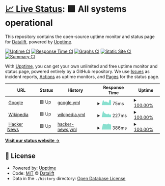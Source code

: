 # [📈 Live Status](https://status.datalift.io): <!--live status--> **🟩 All systems operational**

This repository contains the open-source uptime monitor and status page for [Datalift](https://datalift.io), powered by [Upptime](https://github.com/upptime/upptime).

[![Uptime CI](https://github.com/datalift-io/status/workflows/Uptime%20CI/badge.svg)](https://github.com/datalift-io/status/actions?query=workflow%3A%22Uptime+CI%22)
[![Response Time CI](https://github.com/datalift-io/status/workflows/Response%20Time%20CI/badge.svg)](https://github.com/datalift-io/status/actions?query=workflow%3A%22Response+Time+CI%22)
[![Graphs CI](https://github.com/datalift-io/status/workflows/Graphs%20CI/badge.svg)](https://github.com/datalift-io/status/actions?query=workflow%3A%22Graphs+CI%22)
[![Static Site CI](https://github.com/datalift-io/status/workflows/Static%20Site%20CI/badge.svg)](https://github.com/datalift-io/status/actions?query=workflow%3A%22Static+Site+CI%22)
[![Summary CI](https://github.com/datalift-io/status/workflows/Summary%20CI/badge.svg)](https://github.com/datalift-io/status/actions?query=workflow%3A%22Summary+CI%22)

With [Upptime](https://upptime.js.org), you can get your own unlimited and free uptime monitor and status page, powered entirely by a GitHub repository. We use [Issues](https://github.com/datalift-io/status/issues) as incident reports, [Actions](https://github.com/datalift-io/status/actions) as uptime monitors, and [Pages](https://status.datalift.io) for the status page.

<!--start: status pages-->
<!-- This summary is generated by Upptime (https://github.com/upptime/upptime) -->
<!-- Do not edit this manually, your changes will be overwritten -->
<!-- prettier-ignore -->
| URL | Status | History | Response Time | Uptime |
| --- | ------ | ------- | ------------- | ------ |
| <img alt="" src="https://favicons.githubusercontent.com/www.google.com" height="13"> [Google](https://www.google.com) | 🟩 Up | [google.yml](https://github.com/datalift-io/status/commits/HEAD/history/google.yml) | <details><summary><img alt="Response time graph" src="./graphs/google/response-time-week.png" height="20"> 75ms</summary><br><a href="https://status.datalift.io/history/google"><img alt="Response time 82" src="https://img.shields.io/endpoint?url=https%3A%2F%2Fraw.githubusercontent.com%2Fdatalift-io%2Fstatus%2FHEAD%2Fapi%2Fgoogle%2Fresponse-time.json"></a><br><a href="https://status.datalift.io/history/google"><img alt="24-hour response time 89" src="https://img.shields.io/endpoint?url=https%3A%2F%2Fraw.githubusercontent.com%2Fdatalift-io%2Fstatus%2FHEAD%2Fapi%2Fgoogle%2Fresponse-time-day.json"></a><br><a href="https://status.datalift.io/history/google"><img alt="7-day response time 75" src="https://img.shields.io/endpoint?url=https%3A%2F%2Fraw.githubusercontent.com%2Fdatalift-io%2Fstatus%2FHEAD%2Fapi%2Fgoogle%2Fresponse-time-week.json"></a><br><a href="https://status.datalift.io/history/google"><img alt="30-day response time 82" src="https://img.shields.io/endpoint?url=https%3A%2F%2Fraw.githubusercontent.com%2Fdatalift-io%2Fstatus%2FHEAD%2Fapi%2Fgoogle%2Fresponse-time-month.json"></a><br><a href="https://status.datalift.io/history/google"><img alt="1-year response time 82" src="https://img.shields.io/endpoint?url=https%3A%2F%2Fraw.githubusercontent.com%2Fdatalift-io%2Fstatus%2FHEAD%2Fapi%2Fgoogle%2Fresponse-time-year.json"></a></details> | <details><summary><a href="https://status.datalift.io/history/google">100.00%</a></summary><a href="https://status.datalift.io/history/google"><img alt="All-time uptime 100.00%" src="https://img.shields.io/endpoint?url=https%3A%2F%2Fraw.githubusercontent.com%2Fdatalift-io%2Fstatus%2FHEAD%2Fapi%2Fgoogle%2Fuptime.json"></a><br><a href="https://status.datalift.io/history/google"><img alt="24-hour uptime 100.00%" src="https://img.shields.io/endpoint?url=https%3A%2F%2Fraw.githubusercontent.com%2Fdatalift-io%2Fstatus%2FHEAD%2Fapi%2Fgoogle%2Fuptime-day.json"></a><br><a href="https://status.datalift.io/history/google"><img alt="7-day uptime 100.00%" src="https://img.shields.io/endpoint?url=https%3A%2F%2Fraw.githubusercontent.com%2Fdatalift-io%2Fstatus%2FHEAD%2Fapi%2Fgoogle%2Fuptime-week.json"></a><br><a href="https://status.datalift.io/history/google"><img alt="30-day uptime 100.00%" src="https://img.shields.io/endpoint?url=https%3A%2F%2Fraw.githubusercontent.com%2Fdatalift-io%2Fstatus%2FHEAD%2Fapi%2Fgoogle%2Fuptime-month.json"></a><br><a href="https://status.datalift.io/history/google"><img alt="1-year uptime 100.00%" src="https://img.shields.io/endpoint?url=https%3A%2F%2Fraw.githubusercontent.com%2Fdatalift-io%2Fstatus%2FHEAD%2Fapi%2Fgoogle%2Fuptime-year.json"></a></details>
| <img alt="" src="https://favicons.githubusercontent.com/en.wikipedia.org" height="13"> [Wikipedia](https://en.wikipedia.org) | 🟩 Up | [wikipedia.yml](https://github.com/datalift-io/status/commits/HEAD/history/wikipedia.yml) | <details><summary><img alt="Response time graph" src="./graphs/wikipedia/response-time-week.png" height="20"> 227ms</summary><br><a href="https://status.datalift.io/history/wikipedia"><img alt="Response time 242" src="https://img.shields.io/endpoint?url=https%3A%2F%2Fraw.githubusercontent.com%2Fdatalift-io%2Fstatus%2FHEAD%2Fapi%2Fwikipedia%2Fresponse-time.json"></a><br><a href="https://status.datalift.io/history/wikipedia"><img alt="24-hour response time 177" src="https://img.shields.io/endpoint?url=https%3A%2F%2Fraw.githubusercontent.com%2Fdatalift-io%2Fstatus%2FHEAD%2Fapi%2Fwikipedia%2Fresponse-time-day.json"></a><br><a href="https://status.datalift.io/history/wikipedia"><img alt="7-day response time 227" src="https://img.shields.io/endpoint?url=https%3A%2F%2Fraw.githubusercontent.com%2Fdatalift-io%2Fstatus%2FHEAD%2Fapi%2Fwikipedia%2Fresponse-time-week.json"></a><br><a href="https://status.datalift.io/history/wikipedia"><img alt="30-day response time 205" src="https://img.shields.io/endpoint?url=https%3A%2F%2Fraw.githubusercontent.com%2Fdatalift-io%2Fstatus%2FHEAD%2Fapi%2Fwikipedia%2Fresponse-time-month.json"></a><br><a href="https://status.datalift.io/history/wikipedia"><img alt="1-year response time 242" src="https://img.shields.io/endpoint?url=https%3A%2F%2Fraw.githubusercontent.com%2Fdatalift-io%2Fstatus%2FHEAD%2Fapi%2Fwikipedia%2Fresponse-time-year.json"></a></details> | <details><summary><a href="https://status.datalift.io/history/wikipedia">100.00%</a></summary><a href="https://status.datalift.io/history/wikipedia"><img alt="All-time uptime 100.00%" src="https://img.shields.io/endpoint?url=https%3A%2F%2Fraw.githubusercontent.com%2Fdatalift-io%2Fstatus%2FHEAD%2Fapi%2Fwikipedia%2Fuptime.json"></a><br><a href="https://status.datalift.io/history/wikipedia"><img alt="24-hour uptime 100.00%" src="https://img.shields.io/endpoint?url=https%3A%2F%2Fraw.githubusercontent.com%2Fdatalift-io%2Fstatus%2FHEAD%2Fapi%2Fwikipedia%2Fuptime-day.json"></a><br><a href="https://status.datalift.io/history/wikipedia"><img alt="7-day uptime 100.00%" src="https://img.shields.io/endpoint?url=https%3A%2F%2Fraw.githubusercontent.com%2Fdatalift-io%2Fstatus%2FHEAD%2Fapi%2Fwikipedia%2Fuptime-week.json"></a><br><a href="https://status.datalift.io/history/wikipedia"><img alt="30-day uptime 100.00%" src="https://img.shields.io/endpoint?url=https%3A%2F%2Fraw.githubusercontent.com%2Fdatalift-io%2Fstatus%2FHEAD%2Fapi%2Fwikipedia%2Fuptime-month.json"></a><br><a href="https://status.datalift.io/history/wikipedia"><img alt="1-year uptime 100.00%" src="https://img.shields.io/endpoint?url=https%3A%2F%2Fraw.githubusercontent.com%2Fdatalift-io%2Fstatus%2FHEAD%2Fapi%2Fwikipedia%2Fuptime-year.json"></a></details>
| <img alt="" src="https://favicons.githubusercontent.com/news.ycombinator.com" height="13"> [Hacker News](https://news.ycombinator.com) | 🟩 Up | [hacker-news.yml](https://github.com/datalift-io/status/commits/HEAD/history/hacker-news.yml) | <details><summary><img alt="Response time graph" src="./graphs/hacker-news/response-time-week.png" height="20"> 386ms</summary><br><a href="https://status.datalift.io/history/hacker-news"><img alt="Response time 375" src="https://img.shields.io/endpoint?url=https%3A%2F%2Fraw.githubusercontent.com%2Fdatalift-io%2Fstatus%2FHEAD%2Fapi%2Fhacker-news%2Fresponse-time.json"></a><br><a href="https://status.datalift.io/history/hacker-news"><img alt="24-hour response time 365" src="https://img.shields.io/endpoint?url=https%3A%2F%2Fraw.githubusercontent.com%2Fdatalift-io%2Fstatus%2FHEAD%2Fapi%2Fhacker-news%2Fresponse-time-day.json"></a><br><a href="https://status.datalift.io/history/hacker-news"><img alt="7-day response time 386" src="https://img.shields.io/endpoint?url=https%3A%2F%2Fraw.githubusercontent.com%2Fdatalift-io%2Fstatus%2FHEAD%2Fapi%2Fhacker-news%2Fresponse-time-week.json"></a><br><a href="https://status.datalift.io/history/hacker-news"><img alt="30-day response time 339" src="https://img.shields.io/endpoint?url=https%3A%2F%2Fraw.githubusercontent.com%2Fdatalift-io%2Fstatus%2FHEAD%2Fapi%2Fhacker-news%2Fresponse-time-month.json"></a><br><a href="https://status.datalift.io/history/hacker-news"><img alt="1-year response time 375" src="https://img.shields.io/endpoint?url=https%3A%2F%2Fraw.githubusercontent.com%2Fdatalift-io%2Fstatus%2FHEAD%2Fapi%2Fhacker-news%2Fresponse-time-year.json"></a></details> | <details><summary><a href="https://status.datalift.io/history/hacker-news">100.00%</a></summary><a href="https://status.datalift.io/history/hacker-news"><img alt="All-time uptime 99.99%" src="https://img.shields.io/endpoint?url=https%3A%2F%2Fraw.githubusercontent.com%2Fdatalift-io%2Fstatus%2FHEAD%2Fapi%2Fhacker-news%2Fuptime.json"></a><br><a href="https://status.datalift.io/history/hacker-news"><img alt="24-hour uptime 100.00%" src="https://img.shields.io/endpoint?url=https%3A%2F%2Fraw.githubusercontent.com%2Fdatalift-io%2Fstatus%2FHEAD%2Fapi%2Fhacker-news%2Fuptime-day.json"></a><br><a href="https://status.datalift.io/history/hacker-news"><img alt="7-day uptime 100.00%" src="https://img.shields.io/endpoint?url=https%3A%2F%2Fraw.githubusercontent.com%2Fdatalift-io%2Fstatus%2FHEAD%2Fapi%2Fhacker-news%2Fuptime-week.json"></a><br><a href="https://status.datalift.io/history/hacker-news"><img alt="30-day uptime 100.00%" src="https://img.shields.io/endpoint?url=https%3A%2F%2Fraw.githubusercontent.com%2Fdatalift-io%2Fstatus%2FHEAD%2Fapi%2Fhacker-news%2Fuptime-month.json"></a><br><a href="https://status.datalift.io/history/hacker-news"><img alt="1-year uptime 99.99%" src="https://img.shields.io/endpoint?url=https%3A%2F%2Fraw.githubusercontent.com%2Fdatalift-io%2Fstatus%2FHEAD%2Fapi%2Fhacker-news%2Fuptime-year.json"></a></details>

<!--end: status pages-->

[**Visit our status website →**](https://status.datalift.io)

## 📄 License

- Powered by: [Upptime](https://github.com/upptime/upptime)
- Code: [MIT](./LICENSE) © [Datalift](https://datalift.io)
- Data in the `./history` directory: [Open Database License](https://opendatacommons.org/licenses/odbl/1-0/)
